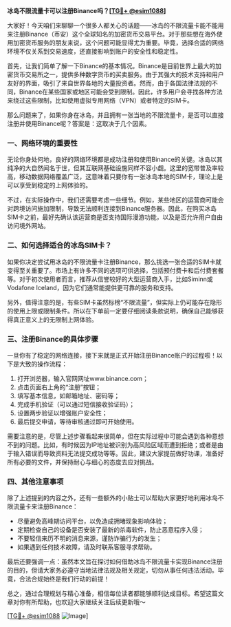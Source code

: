 **冰岛不限流量卡可以注册Binance吗？[[TG💪+ @esim1088](https://t.me/s/esim1088)]**

大家好！今天咱们来聊聊一个很多人都关心的话题——冰岛的不限流量卡能不能用来注册Binance（币安）这个全球知名的加密货币交易平台。对于那些想在海外使用加密货币服务的朋友来说，这个问题可能显得尤为重要。毕竟，选择合适的网络环境不仅关系到交易速度，还直接影响到账户的安全性和稳定性。

首先，让我们简单了解一下Binance的基本情况。Binance是目前世界上最大的加密货币交易所之一，提供多种数字货币的买卖服务。由于其强大的技术支持和用户友好的界面，吸引了来自世界各地的大量投资者。然而，由于各国法律法规的不同，Binance在某些国家或地区可能会受到限制。因此，许多用户会寻找各种方法来绕过这些限制，比如使用虚拟专用网络（VPN）或者特定的SIM卡。

那么问题来了，如果你身在冰岛，并且拥有一张当地的不限流量卡，是否可以直接注册并使用Binance呢？答案是：这取决于几个因素。

### 一、网络环境的重要性

无论你身处何地，良好的网络环境都是成功注册和使用Binance的关键。冰岛以其纯净的大自然闻名于世，但其互联网基础设施同样不容小觑。这里的宽带普及率较高，移动数据网络覆盖广泛，这意味着只要你有一张冰岛本地的SIM卡，理论上是可以享受到稳定的上网体验的。

不过，在实际操作中，我们还需要考虑一些细节。例如，某些地区的运营商可能会对跨境访问施加限制，导致无法顺利连接到Binance服务器。因此，在购买冰岛SIM卡之前，最好先确认该运营商是否支持国际漫游功能，以及是否允许用户自由访问境外网站。

### 二、如何选择适合的冰岛SIM卡？

如果你决定尝试用冰岛的不限流量卡注册Binance，那么挑选一张合适的SIM卡就变得至关重要了。市场上有许多不同的选项可供选择，包括预付费卡和后付费套餐等。对于初次使用者而言，推荐从信誉较好的大型运营商入手，比如Siminn或Vodafone Iceland，因为它们通常能提供更可靠的服务和支持。

另外，值得注意的是，有些SIM卡虽然标榜“不限流量”，但实际上仍可能存在隐形的使用上限或限制条件。所以在下单前一定要仔细阅读条款说明，确保自己能够获得真正意义上的无限制上网体验。

### 三、注册Binance的具体步骤

一旦你有了稳定的网络连接，接下来就是正式开始注册Binance账户的过程啦！以下是大致的操作流程：

1. 打开浏览器，输入官网网址www.binance.com；
2. 点击页面右上角的“注册”按钮；
3. 填写基本信息，如邮箱地址、密码等；
4. 完成手机验证（可以通过短信接收验证码）；
5. 设置两步验证以增强账户安全性；
6. 最后提交申请，等待审核通过即可开始使用。

需要注意的是，尽管上述步骤看起来很简单，但在实际过程中可能会遇到各种意想不到的问题。比如，有时候因为IP地址被识别为高风险区域而遭到拒绝；或者是由于输入错误而导致资料无法提交成功等等。因此，建议大家提前做好功课，准备好所有必要的文件，并保持耐心与细心的态度去应对挑战。

### 四、其他注意事项

除了上述提到的内容之外，还有一些额外的小贴士可以帮助大家更好地利用冰岛不限流量卡来注册Binance：

- 尽量避免高峰期访问平台，以免造成拥堵现象影响体验；
- 定期检查自己的设备是否安装了最新的杀毒软件，防止恶意程序入侵；
- 不要轻信来历不明的消息来源，谨防诈骗行为的发生；
- 如果遇到任何技术故障，请及时联系客服寻求帮助。

最后还要强调一点：虽然本文旨在探讨如何借助冰岛不限流量卡实现Binance注册的目的，但请大家务必遵守当地法律法规及相关规定，切勿从事任何违法活动。毕竟，合法合规始终是我们行动的前提！

总之，通过合理规划与精心准备，相信每位读者都能够顺利达成目标。希望这篇文章对你有所帮助，也欢迎大家继续关注后续更新哦～

[[TG💪+ @esim1088](https://t.me/s/esim1088) ![Image](https://i.postimg.cc/4NQfJmqS/Snipaste-2025-05-13-00-14-12.png)]